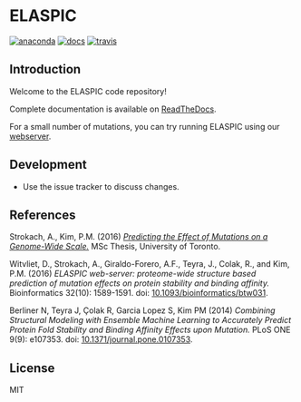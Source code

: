 # ELASPIC

[![anaconda](https://anaconda.org/kimlab/elaspic/badges/version.svg?style=flat-square)](https://anaconda.org/kimlab/elaspic)
[![docs](https://img.shields.io/badge/docs-latest-blue.svg?style=flat-square&?version=latest)](http://kimlab.gitlab.io/elaspic)
[![travis](https://img.shields.io/travis/kimlaborg/elaspic.svg?style=flat-square)](https://travis-ci.org/kimlaborg/elaspic)


## Introduction

Welcome to the ELASPIC code repository!

Complete documentation is available on [ReadTheDocs](http://elaspic.readthedocs.io).

For a small number of mutations, you can try running ELASPIC using our [webserver](http://elaspic.kimlab.org).


## Development

- Use the issue tracker to discuss changes.


## References

Strokach, A., Kim, P.M. (2016) [*Predicting the Effect of Mutations on a Genome-Wide Scale.*](https://github.com/ostrokach/msc_thesis/blob/master/msc_thesis.pdf) MSc Thesis, University of Toronto.

Witvliet, D., Strokach, A., Giraldo-Forero, A.F., Teyra, J., Colak, R., and Kim, P.M. (2016)
*ELASPIC web-server: proteome-wide structure based prediction of mutation effects on protein stability and binding affinity.* Bioinformatics 32(10): 1589-1591. doi: [10.1093/bioinformatics/btw031](https://doi.org/10.1093/bioinformatics/btw031).

Berliner N, Teyra J, Çolak R, Garcia Lopez S, Kim PM (2014) *Combining Structural Modeling with Ensemble Machine Learning to Accurately Predict Protein Fold Stability and Binding Affinity Effects upon Mutation.* PLoS ONE 9(9): e107353. doi: [10.1371/journal.pone.0107353](https://doi.org/10.1371/journal.pone.0107353).


## License

MIT
